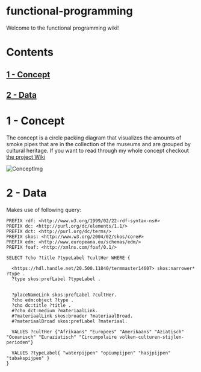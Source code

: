 # functional-programming

Welcome to the functional programming wiki!

# Contents

## [1 - Concept](#1-Concept)
## [2 - Data](#2-data)


# 1 - Concept

The concept is a circle packing diagram that visualizes the amounts of smoke pipes that are in the collection of the museums and are grouped by cultural heritage. If you want to read through my whole concept checkout [the project Wiki](https://github.com/CountNick/functional-programming/wiki/2.3---Concept)

![ConceptImg](https://i.imgur.com/CKsA8Fr.png)

# 2 - Data
Makes use of following query:

```
PREFIX rdf: <http://www.w3.org/1999/02/22-rdf-syntax-ns#>
PREFIX dc: <http://purl.org/dc/elements/1.1/>
PREFIX dct: <http://purl.org/dc/terms/>
PREFIX skos: <http://www.w3.org/2004/02/skos/core#>
PREFIX edm: <http://www.europeana.eu/schemas/edm/>
PREFIX foaf: <http://xmlns.com/foaf/0.1/>

SELECT ?cho ?title ?typeLabel ?cultHer WHERE {

  <https://hdl.handle.net/20.500.11840/termmaster14607> skos:narrower* ?type .
  ?type skos:prefLabel ?typeLabel .
  
  
  ?placeNameLink skos:prefLabel ?cultHer.
  ?cho edm:object ?type .
  ?cho dc:title ?title .
  #?cho dct:medium ?materiaalLink.
  #?materiaalLink skos:broader ?materiaalBroad.
  #?materiaalBroad skos:prefLabel ?materiaal.
  
  VALUES ?cultHer {"Afrikaans" "Europees" "Amerikaans" "Aziatisch" "Oceanisch" "Euraziatisch" "Circumpolaire volken-culturen-stijlen-perioden"}
  
  VALUES ?typeLabel{ "waterpijpen" "opiumpijpen" "hasjpijpen" "tabakspijpen" }
}
```



